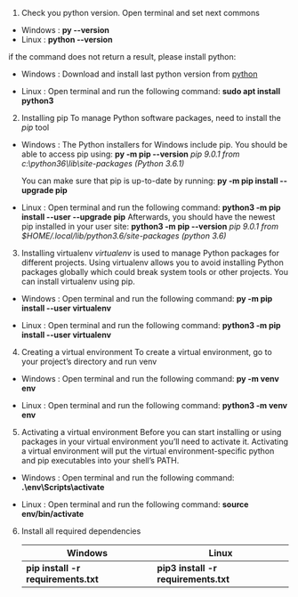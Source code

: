 1. Check you python version. Open terminal and set next commons

- Windows : **py --version**
- Linux : **python --version**

if the command does not return a result, please install python:

- Windows :
  Download and install last python version from [python](https://www.python.org/downloads/windows/)

- Linux :
  Open terminal and run the following command: **sudo apt install python3**

2. Installing pip
   To manage Python software packages, need to install the _pip_ tool

- Windows :
  The Python installers for Windows include pip. You should be able to access pip using:
  **py -m pip --version**
  _pip 9.0.1 from c:\python36\lib\site-packages (Python 3.6.1)_

  You can make sure that pip is up-to-date by running:
  **py -m pip install --upgrade pip**

- Linux :
  Open terminal and run the following command: **python3 -m pip install --user --upgrade pip**
  Afterwards, you should have the newest pip installed in your user site:
  **python3 -m pip --version**
  _pip 9.0.1 from $HOME/.local/lib/python3.6/site-packages (python 3.6)_

3. Installing virtualenv
   _virtualenv_ is used to manage Python packages for different projects. Using virtualenv allows you to avoid installing Python packages globally which could break system tools or other projects. You can install virtualenv using pip.

- Windows :
  Open terminal and run the following command: **py -m pip install --user virtualenv**

- Linux :
  Open terminal and run the following command: **python3 -m pip install --user virtualenv**

4. Creating a virtual environment
   To create a virtual environment, go to your project’s directory and run venv

- Windows :
  Open terminal and run the following command: **py -m venv env**

- Linux :
  Open terminal and run the following command: **python3 -m venv env**

5. Activating a virtual environment
   Before you can start installing or using packages in your virtual environment you’ll need to activate it. Activating a virtual environment will put the virtual environment-specific python and pip executables into your shell’s PATH.

- Windows :
  Open terminal and run the following command: **.\env\Scripts\activate**

- Linux :
  Open terminal and run the following command: **source env/bin/activate**

6. Install all required dependencies

   | Windows                             | Linux                                |
   | ----------------------------------- | ------------------------------------ |
   | **pip install -r requirements.txt** | **pip3 install -r requirements.txt** |

